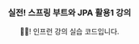 <div align="center" style="margin-top: 1em; margin-bottom: 3em;">
  <h3>실전! 스프링 부트와 JPA 활용1 강의</h3>
  👋🏻! 인프런 강의 실습 코드입니다.<br/>
  <br/><br/>
